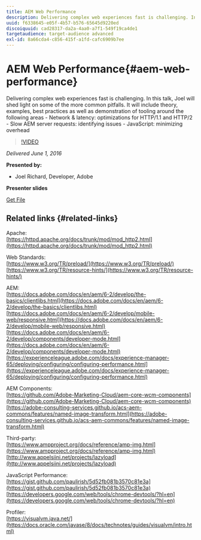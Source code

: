 ```yaml
---
title: AEM Web Performance
description: Delivering complex web experiences fast is challenging. In this talk, Joel will shed light on some of the more common pitfalls. It will include theory, examples, best practices as well as demonstration of tooling.
uuid: f6338645-e05f-4b57-b576-65645d9220ed
discoiquuid: cad28317-da2a-4aa0-a7f1-549f19ca4de1
targetaudience: target-audience advanced
exl-id: 8a66cda4-c856-415f-a1fd-cafc6909b7ee
---
```

# AEM Web Performance{#aem-web-performance}

Delivering complex web experiences fast is challenging. In this talk, Joel will shed light on some of the more common pitfalls. It will include theory, examples, best practices as well as demonstration of tooling around the following areas - Network & latency: optimizations for HTTP/1.1 and HTTP/2 - Slow AEM server requests: identifying issues - JavaScript: minimizing overhead

>[!VIDEO](https://video.tv.adobe.com/v/19296/?quality=9)

*Delivered June 1, 2016*

**Presented by:**

* Joel Richard, Developer, Adobe

**Presenter slides**

[Get File](assets/aem-gems-060116-web-performance.pdf)

## Related links {#related-links}

Apache:  
[https://httpd.apache.org/docs/trunk/mod/mod_http2.html](https://httpd.apache.org/docs/trunk/mod/mod_http2.html)

Web Standards:  
[https://www.w3.org/TR/preload/](https://www.w3.org/TR/preload/)  
[https://www.w3.org/TR/resource-hints/](https://www.w3.org/TR/resource-hints/)

AEM:  
[https://docs.adobe.com/docs/en/aem/6-2/develop/the-basics/clientlibs.html](https://docs.adobe.com/docs/en/aem/6-2/develop/the-basics/clientlibs.html)  
[https://docs.adobe.com/docs/en/aem/6-2/develop/mobile-web/responsive.html](https://docs.adobe.com/docs/en/aem/6-2/develop/mobile-web/responsive.html)  
[https://docs.adobe.com/docs/en/aem/6-2/develop/components/developer-mode.html](https://docs.adobe.com/docs/en/aem/6-2/develop/components/developer-mode.html)  
[https://experienceleague.adobe.com/docs/experience-manager-65/deploying/configuring/configuring-performance.html](https://experienceleague.adobe.com/docs/experience-manager-65/deploying/configuring/configuring-performance.html)

AEM Components:  
[https://github.com/Adobe-Marketing-Cloud/aem-core-wcm-components](https://github.com/Adobe-Marketing-Cloud/aem-core-wcm-components)  
[https://adobe-consulting-services.github.io/acs-aem-commons/features/named-image-transform.html](https://adobe-consulting-services.github.io/acs-aem-commons/features/named-image-transform.html)

Third-party:  
[https://www.ampproject.org/docs/reference/amp-img.html](https://www.ampproject.org/docs/reference/amp-img.html)  
[http://www.appelsiini.net/projects/lazyload](http://www.appelsiini.net/projects/lazyload)

JavaScript Performance:  
[https://gist.github.com/paulirish/5d52fb081b3570c81e3a](https://gist.github.com/paulirish/5d52fb081b3570c81e3a)  
[https://developers.google.com/web/tools/chrome-devtools/?hl=en](https://developers.google.com/web/tools/chrome-devtools/?hl=en)

Profiler:  
[https://visualvm.java.net/](https://docs.oracle.com/javase/8/docs/technotes/guides/visualvm/intro.html)

<!--
[Get back to the Overview](https://helpx.adobe.com/experience-manager/kt/eseminars/gems/aem-index.html)
-->
